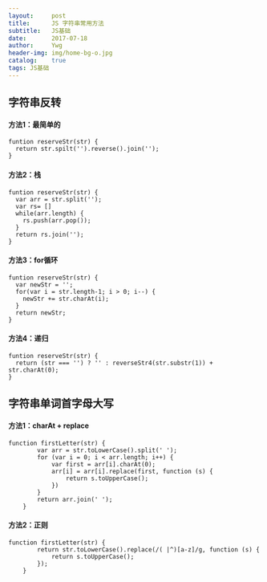 ```yaml
---
layout:     post
title:      JS 字符串常用方法
subtitle:   JS基础
date:       2017-07-18
author:     Ywg
header-img: img/home-bg-o.jpg
catalog:    true
tags: JS基础
---
```


## 字符串反转
#### 方法1：最简单的
```
funtion reserveStr(str) {
  return str.spilt('').reverse().join('');
}
```
#### 方法2：栈
```
funtion reserveStr(str) {
  var arr = str.split('');
  var rs= []
  while(arr.length) {
    rs.push(arr.pop());
  }
  return rs.join('');
}
```
#### 方法3：for循环
```
funtion reserveStr(str) {
  var newStr = '';
  for(var i = str.length-1; i > 0; i--) {
    newStr += str.charAt(i); 
  }
  return newStr;
}
```
#### 方法4：递归
```
funtion reserveStr(str) {
  return (str === '') ? '' : reverseStr4(str.substr(1)) + str.charAt(0);
}
```

## 字符串单词首字母大写
#### 方法1：charAt + replace
```
function firstLetter(str) {
        var arr = str.toLowerCase().split(' ');
        for (var i = 0; i < arr.length; i++) {
            var first = arr[i].charAt(0);
            arr[i] = arr[i].replace(first, function (s) {
                return s.toUpperCase();
            })
        }
        return arr.join(' ');
    }
```

#### 方法2：正则
```
function firstLetter(str) {
        return str.toLowerCase().replace(/( |^)[a-z]/g, function (s) {
            return s.toUpperCase();
        });
    }
```
